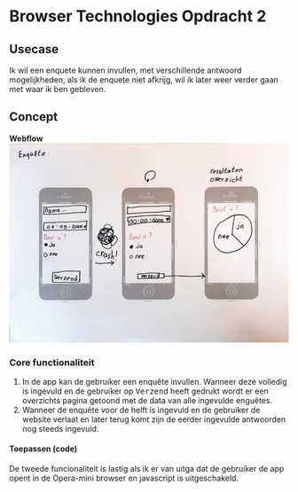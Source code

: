 # Browser Technologies Opdracht 2
## Usecase
Ik wil een enquete kunnen invullen, met verschillende antwoord mogelijkheden, als ik de enquete niet afkrijg, wil ik later weer verder gaan met waar ik ben gebleven.

## Concept
__Webflow__
![Webflow](Week2/public/img/webFlow.jpg)

### Core functionaliteit
1. In de app kan de gebruiker een enquête invullen. Wanneer deze volledig is ingevuld en de gebruiker op <kbd>Verzend</kbd> heeft gedrukt wordt er een overzichts pagina getoond met de data van alle ingevulde enguêtes.
2. Wanneer de enquête voor de helft is ingevuld en de gebruiker de website verlaat en later terug komt zijn de eerder ingevulde antwoorden nog steeds ingevuld. 

#### Toepassen (code)
De tweede funcionaliteit is lastig als ik er van uitga dat de gebruiker de app opent in de Opera-mini browser en javascript is uitgeschakeld. 

